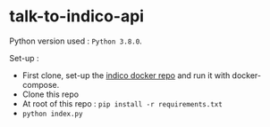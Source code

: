 # talk-to-indico-api

Python version used : `Python 3.8.0`.

Set-up : 
  - First clone, set-up the [indico docker repo](https://github.com/clementbrizard/indico-containers) and run it with docker-compose.
  - Clone this repo
  - At root of this repo : `pip install -r requirements.txt`
  - `python index.py`
